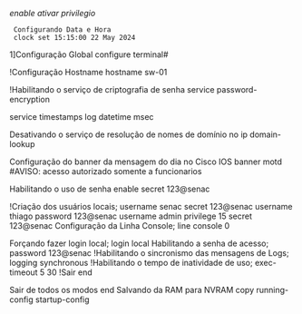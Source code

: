 *enable ativar privilegio*


     Configurando Data e Hora
     clock set 15:15:00 22 May 2024


1]Configuração Global
configure terminal#

!Configuração Hostname
hostname sw-01
            
!Habilitando o serviço de criptografia de senha
service password-encryption
        
 service timestamps log datetime msec
        
Desativando o serviço de resolução de nomes de domínio
    no ip domain-lookup
        
Configuração do banner da mensagem do dia no Cisco IOS
banner motd #AVISO: acesso autorizado somente a funcionarios

Habilitando o uso de senha
enable secret 123@senac

 
!Criação dos usuários locais;
            username senac secret 123@senac
            username thiago password 123@senac 
            username admin privilege 15 secret 123@senac
Configuração da Linha Console;
    line console 0

 Forçando fazer login local;
                login local
                 Habilitando a senha de acesso;
                password 123@senac
                !Habilitando o sincronismo das mensagens de Logs;
                logging synchronous
                !Habilitando o tempo de inatividade de uso;
                exec-timeout 5 30
               !Sair 
                end



Sair de todos os modos
end
Salvando da RAM para NVRAM
 copy running-config startup-config
